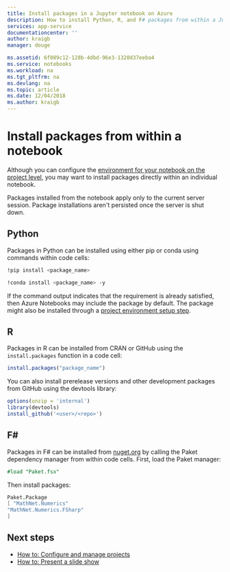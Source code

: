 ```yaml
---
title: Install packages in a Jupyter notebook on Azure
description: How to install Python, R, and F# packages from within a Jupyter notebook running on Azure.
services: app-service
documentationcenter: ''
author: kraigb
manager: douge

ms.assetid: 6f089c12-128b-4dbd-96e3-1320d37eeba4
ms.service: notebooks
ms.workload: na
ms.tgt_pltfrm: na
ms.devlang: na
ms.topic: article
ms.date: 12/04/2018
ms.author: kraigb
---
```


# Install packages from within a notebook

Although you can configure the [environment for your notebook on the project level](configure-manage-azure-notebooks-projects.md#configure-the-project-environment), you may want to install packages directly within an individual notebook.

Packages installed from the notebook apply only to the current server session. Package installations aren't persisted once the server is shut down.

## Python

Packages in Python can be installed using either pip or conda using commands within code cells:

```bash
!pip install <package_name>

!conda install <package_name> -y
```

If the command output indicates that the requirement is already satisfied, then Azure Notebooks may include the package by default. The package might also be installed through a [project environment setup step](configure-manage-azure-notebooks-projects.md#configure-the-project-environment).

## R

Packages in R can be installed from CRAN or GitHub using the `install.packages` function in a code cell:

```r
install.packages("package_name")
```

You can also install prerelease versions and other development packages from GitHub using the devtools library:

```r
options(unzip = 'internal')
library(devtools)
install_github('<user>/<repo>')
```

## F#

Packages in F# can be installed from [nuget.org](https://www.nuget.org) by calling the Paket dependency manager from within code cells. First, load the Paket manager:

```fsharp
#load "Paket.fsx"
```

Then install packages:

```fsharp
Paket.Package
[ "MathNet.Numerics"
"MathNet.Numerics.FSharp"
]
```

## Next steps

- [How to: Configure and manage projects](configure-manage-azure-notebooks-projects.md)
- [How to: Present a slide show](present-jupyter-notebooks-slideshow.md)
